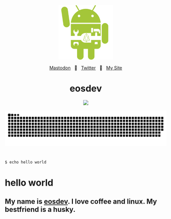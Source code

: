 
<p align="center">
  <a href="https://eosdev.org"><img src="https://github.com/eosdev-x/eosdev-x/blob/efa9820bda0c1dd54f587a033971e410e1a1581c/eosdev.png" alt="Logo" height=170></a>
</p>

<div align="center">
  <a href="https://gnu.gl/@tux">Mastodon</a>
  <span>&nbsp;&nbsp;🐧&nbsp;&nbsp;</span>
  <a href="https://x.com/tuxrs_">Twitter</a>
  <span>&nbsp;&nbsp;🐧&nbsp;&nbsp;</span>
  <a href="https://eosdev.org">My Site</a>
  <br />
</div>

<h1 align="center">eosdev</h1>
<p align="center">
  <a href="https://skillicons.dev">
    <img src="https://skillicons.dev/icons?i=python,rust,java,typescript,redhat,git,github,js,linux,nodejs,css,html,vite,vscode alt="Skills and tools"/>
  </a>
</p>

![GitHub Snake](https://raw.githubusercontent.com/OfficialCodeVoyage/OfficialCodeVoyage/a5001dd7874605dfa322c27011eaeeb1c04b45c2/github-snake-dark.svg)
<h1></h1>  

```bash
$ echo hello world
```
# hello world
## My name is [eosdev](https://eosdev.org). I love coffee and linux. My bestfriend is a husky.
